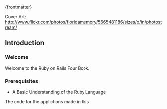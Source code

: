 {frontmatter}

Cover Art: http://www.flickr.com/photos/floridamemory/5665481186/sizes/o/in/photostream/

## Introduction 

### Welcome
Welcome to the Ruby on Rails Four Book.

### Prerequisites
* A Basic Understanding of the Ruby Language

The code for the applictions made in this 

